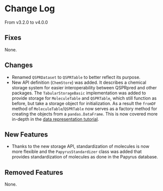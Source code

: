 # Change Log

From v3.2.0 to v4.0.0

## Fixes

None.

## Changes

- Renamed `QSPRDataset` to `QSPRTable` to better reflect its purpose.
- New API definition (`ChemStore`) was added. It describes a chemical storage system for
  easier interoperability between QSPRpred and other packages.
  The `TabularStorageBasic` implementation was added to provide storage
  for `MoleculeTable` and `QSPRTable`, which still function as before, but take a
  storage object for initialization. As a result the `fromDF` method
  of `MoleculeTable`/`QSPRTable` now serves as a factory method for creating the
  objects from a `pandas.DataFrame`. This is now covered more in-depth in
  the [data representation tutorial](./tutorials/basics/data/data_representation.ipynb).

## New Features

- Thanks to the new storage API, standardization of molecules is now more flexible and
  the `PapyrusStandardizer` class was added that provides standardization of molecules
  as done in the Papyrus database.

## Removed Features

None.

